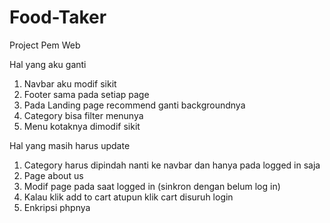 # Food-Taker
 Project Pem Web


Hal yang aku ganti

1. Navbar aku modif sikit
2. Footer sama pada setiap page
3. Pada Landing page recommend ganti backgroundnya
4. Category bisa filter menunya
5. Menu kotaknya dimodif sikit

Hal yang masih harus update
1. Category harus dipindah nanti ke navbar dan hanya pada logged in saja
2. Page about us
3. Modif page pada saat logged in (sinkron dengan belum log in)
4. Kalau klik add to cart atupun klik cart disuruh login
5. Enkripsi phpnya

